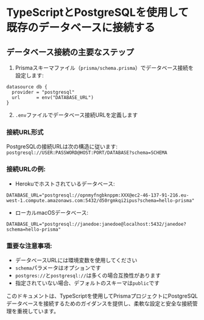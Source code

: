 # TypeScriptとPostgreSQLを使用して既存のデータベースに接続する

## データベース接続の主要なステップ

1. Prismaスキーマファイル（`prisma/schema.prisma`）でデータベース接続を設定します:
```prisma
datasource db {
  provider = "postgresql"
  url      = env("DATABASE_URL")
}
```

2. `.env`ファイルでデータベース接続URLを定義します

### 接続URL形式
PostgreSQLの接続URLは次の構造に従います:
`postgresql://USER:PASSWORD@HOST:PORT/DATABASE?schema=SCHEMA`

### 接続URLの例:
- Herokuでホストされているデータベース:
```
DATABASE_URL="postgresql://opnmyfngbknppm:XXX@ec2-46-137-91-216.eu-west-1.compute.amazonaws.com:5432/d50rgmkqi2ipus?schema=hello-prisma"
```

- ローカルmacOSデータベース:
```
DATABASE_URL="postgresql://janedoe:janedoe@localhost:5432/janedoe?schema=hello-prisma"
```

### 重要な注意事項:
- データベースURLには環境変数を使用してください
- `schema`パラメータはオプションです
- `postgres://`と`postgresql://`は多くの場合互換性があります
- 指定されていない場合、デフォルトのスキーマは`public`です

このドキュメントは、TypeScriptを使用してPrismaプロジェクトにPostgreSQLデータベースを接続するためのガイダンスを提供し、柔軟な設定と安全な接続管理を重視しています。
